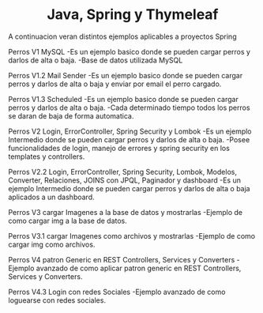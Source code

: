 <h1 align="center">Java, Spring y Thymeleaf </h1>
<p align="left">A continuacion veran distintos ejemplos aplicables a proyectos Spring</p>

Perros V1 MySQL -Es un ejemplo basico donde se pueden cargar perros y darlos de alta o baja. -Base de datos utilizada MySQL

Perros V1.2 Mail Sender -Es un ejemplo basico donde se pueden cargar perros y darlos de alta o baja y enviar por email el perro cargado.

Perros V1.3 Scheduled -Es un ejemplo basico donde se pueden cargar perros y darlos de alta o baja. -Cada determinado tiempo todos los perros se daran de baja de forma automatica.

Perros V2 Login, ErrorController, Spring Security y Lombok -Es un ejemplo Intermedio donde se pueden cargar perros y darlos de alta o baja. -Posee funcionalidades de login, manejo de errores y spring security en los templates y controllers.

Perros V2.2 Login, ErrorController, Spring Security, Lombok, Modelos, Converter, Relaciones, JOINS con JPQL, Paginador y dashboard -Es un ejemplo Intermedio donde se pueden cargar perros y darlos de alta o baja aplicados a un dashboard.

Perros V3 cargar Imagenes a la base de datos y mostrarlas -Ejemplo de como cargar img a la base de datos.

Perros V3.1 cargar Imagenes como archivos y mostrarlas -Ejemplo de como cargar img como archivos.

Perros V4 patron Generic en REST Controllers, Services y Converters -Ejemplo avanzado de como aplicar patron generic en REST Controllers, Services y Converters.

Perros V4.3 Login con redes Sociales -Ejemplo avanzado de como loguearse con redes sociales.
